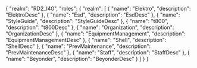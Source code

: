 {
  "realm": "RD2_I40",
  "roles": {
    "realm": [
      {
        "name": "Elektro",
        "description": "ElektroDesc"
      },
      {
        "name": "Esd",
        "description": "EsdDesc"
      },
      {
        "name": "StyleGuide",
        "description": "StyleGuideDesc"
      },
      {
        "name": "t800",
        "description": "t800Desc"
      },
      {
        "name": "Organization",
        "description": "OrganizationDesc"
      },
      {
        "name": "EquipmentManagement",
        "description": "EquipmentManagementDesc"
      },
      {
        "name": "Shell",
        "description": "ShellDesc"
      },
      {
        "name": "PrevMaintenance",
        "description": "PrevMaintenanceDesc"
      },
      {
        "name": "Staff",
        "description": "StaffDesc"
      },
      {
        "name": "Beyonder",
        "description": "BeyonderDesc"
      }
    ]
  }
}

